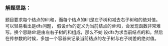### 解题思路：
题目要求每个结点的tilt和，而每个结点的tilt是左子树和减去右子树和的绝对值。可以轻易看出是dfs问题，
假设dfs的定义为当前结点的tilt和，会发现函数非常难写。换个思路tilt是由左右子树的和组成，那么不妨
设dfs为求当前结点的和。然后在传参数的时候，多加一个容器来记录当前结点的左子树与右子树差的绝对值。
